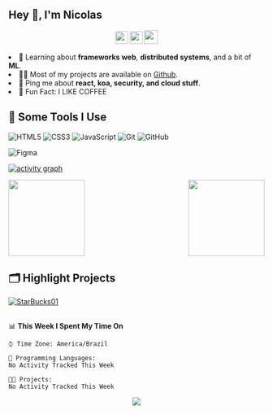 <h2>Hey 👋, I'm Nicolas</a></h2>
<p align="center">
  <a href="mailto:" target="nicolasvilmes@outlook.com"><img height="25" src = "https://img.shields.io/badge/gmail-c14438?&style=for-the-badge&logo=gmail&logoColor=white"></a>
  <a href="https://www.linkedin.com/in/nicolasvilmes/" target="https://www.linkedin.com/in/nicolasvilmes/"><img height="25" src = "https://img.shields.io/badge/-LinkedIn-0e76a8?style=for-the-badge&logo=Linkedin&logoColor=white"></a>
  <!-- <a href="" target="_blank"><img height="25" src = "https://img.shields.io/badge/Website-3b5998?style=for-the-badge&logo=google-chrome&logoColor=white"></a>
  <a href="https://twitter.com/" target="_blank"><img height="25" src = "https://img.shields.io/badge/-Twitter-00acee?style=for-the-badge&logo=Twitter&logoColor=white"></a> -->
  <a href="https://dev.to/" target="_blank"><img height="27" src = "https://img.shields.io/badge/DEV.TO-%230A0A0A.svg?&style=for-the-badge&logo=dev.to&logoColor=white"></a>

<!--
<img align="right" src="https://media1.giphy.com/media/13HgwGsXF0aiGY/giphy.gif" /> -->

<li>🧐 Learning about <strong>frameworks web</strong>, <strong>distributed systems</strong>, and a bit of <strong>ML</strong>.</li>
<li>👨‍💻 Most of my projects are available on <a href="https://github.com/NicolasVilmes">Github</a>.</li>
<li>💬 Ping me about <strong>react, koa, security, and cloud stuff</strong>.</li>
<li>🎉 Fun Fact: I LIKE COFFEE</li>
</ul>

<h2>🚀 Some Tools I Use</h2>


![HTML5](https://img.shields.io/badge/-HTML5-E34F26?style=flat-square&logo=html5&logoColor=white)
![CSS3](https://img.shields.io/badge/-CSS3-1572B6?style=flat-square&logo=css3)
![JavaScript](https://img.shields.io/badge/-JavaScript-F7DF1E?style=flat-square&logo=javascript&logoColor=black)
![Git](https://img.shields.io/badge/-Git-black?style=flat-square&logo=git)
![GitHub](https://img.shields.io/badge/-GitHub-181717?style=flat-square&logo=github)
<!-- ![Nodejs](https://img.shields.io/badge/-Nodejs-339933?style=flat-square&logo=Node.js&logoColor=white)
![React](https://img.shields.io/badge/-React-61DAFB?style=flat-square&logo=react&logoColor=black) -->
![Figma](https://img.shields.io/badge/-Figma-F24E1E?style=flat-square&logo=figma&logoColor=white)

[![activity graph](https://activity-graph.herokuapp.com/graph?username=NicolasVilmes&custom_title=Nicolas%20activity%20graph&theme=dracula&hide_border=true)](https://github.com/ashutosh00710/github-readme-activity-graph)

<section display="flex-inline">
 <img aling="left" height="150em" src="https://github-readme-stats.vercel.app/api?username=NicolasVilmes&bg_color=0D1117&title_color=f9826c&text_color=fdfdfd&icon_color=f9826c&show_icons=true&hide_border=true&&count_private=true&include_all_commits=true" />

  <img align="right" height="150em" src="https://github-readme-stats.vercel.app/api/top-langs/?username=NicolasVilmes&bg_color=0D1117&title_color=f9826c&text_color=fdfdfd&show_icons=true&hide_border=true&layout=compact" />
  </br>
  </section>

## 🗂️ Highlight Projects

<a href="https://github.com/NicolasVilmes/">
  <img align="center" src="https://github-readme-stats.vercel.app/api/pin/?username=NicolasVilmes&repo=starbucks01&show_icons=true&line_height=27&title_color=6aa6f8&text_color=8a919a&icon_color=6aa6f8&bg_color=22272e" alt="StarBucks01" />
</a>

## 
📊 **This Week I Spent My Time On**

```text
⌚︎ Time Zone: America/Brazil

💬 Programming Languages: 
No Activity Tracked This Week

🐱‍💻 Projects: 
No Activity Tracked This Week

```


<p align="center">
  <img src="https://capsule-render.vercel.app/api?type=waving&color=gradient&height=60&section=footer"/>
</p>

